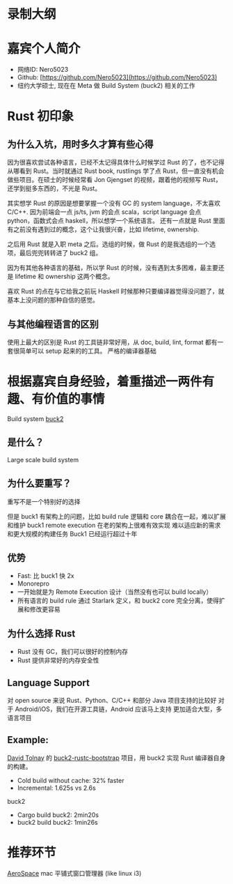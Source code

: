 # 录制大纲

# 嘉宾个人简介
  - 网络ID: Nero5023
  - Github: [https://github.com/Nero5023](https://github.com/Nero5023)
  - 纽约大学硕士, 现在在 Meta 做 Build System (buck2) 相关的工作

#  Rust 初印象

## 为什么入坑，用时多久才算有些心得

因为很喜欢尝试各种语言，已经不太记得具体什么时候学过 Rust 的了，也不记得从哪看到 Rust。当时就通过 Rust book, rustlings 学了点 Rust，但一直没有机会做些项目。在硕士的时候经常看 Jon Gjengset 的视频，跟着他的视频写 Rust，还学到挺多东西的，不光是 Rust。

其实想学 Rust 的原因是想要掌握一个没有 GC 的 system language，不太喜欢 C/C++. 因为前端会一点 js/ts, jvm 的会点 scala，script language 会点 python，函数式会点 haskell，所以想学一个系统语言。
还有一点就是 Rust 里面有之前没有遇到过的概念，这个让我很兴奋，比如 lifetime, ownership.

之后用 Rust 就是入职 meta 之后。选组的时候，做 Rust 的是我选组的一个选项，最后兜兜转转进了 buck2 组。

因为有其他各种语言的基础，所以学 Rust 的时候，没有遇到太多困难，最主要还是 lifetime 和 ownership 这两个概念。

喜欢 Rust 的点在与它给我之前玩 Haskell 时候那种只要编译器觉得没问题了，就基本上没问题的那种自信的感觉。


## 与其他编程语言的区别

使用上最大的区别是 Rust 的工具链非常好用，从 doc, build, lint, format 都有一套很简单可以 setup 起来的的工具。
严格的编译器基础


# 根据嘉宾自身经验，着重描述一两件有趣、有价值的事情

Build system [buck2](https://github.com/facebook/buck2) 

## 是什么？

Large scale build system


## 为什么要重写？
重写不是一个特别好的选择

但是 buck1 有架构上的问题，比如 build rule 逻辑和 core 耦合在一起，难以扩展和维护
buck1 remote execution 在老的架构上很难有效实现
难以适应新的需求和更大规模的构建任务
Buck1 已经运行超过十年


## 优势

- Fast: 比 buck1 快 2x
- Monorepro 
- 一开始就是为 Remote Execution 设计（当然没有也可以 build locally）
- 所有语言的 build rule 通过 Starlark 定义，和 buck2 core 完全分离，使得扩展和修改更容易


## 为什么选择 Rust
- Rust 没有 GC，我们可以很好的控制内存
- Rust 提供非常好的内存安全性

## Language Support

对 open source 来说 Rust、Python、C/C++ 和部分 Java 项目支持的比较好
对于 Android/iOS，我们在开源工具链，Android 应该马上支持
更加适合大型，多语言项目

## Example:
[David Tolnay](https://github.com/dtolnay) 的 [buck2-rustc-bootstrap](https://github.com/dtolnay/buck2-rustc-bootstrap) 项目，用 buck2 实现 Rust 编译器自身的构建。
- Cold build without cache:  32% faster
- Incremental: 1.625s vs 2.6s


buck2
- Cargo build buck2: 2min20s
- buck2 build buck2: 1min26s


# 推荐环节

[AeroSpace](https://github.com/nikitabobko/AeroSpace) mac 平铺式窗口管理器 (like linux i3)